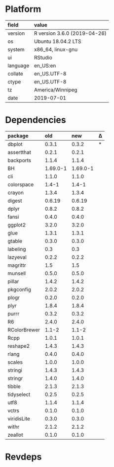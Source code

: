 # Platform

|field    |value                        |
|:--------|:----------------------------|
|version  |R version 3.6.0 (2019-04-26) |
|os       |Ubuntu 18.04.2 LTS           |
|system   |x86_64, linux-gnu            |
|ui       |RStudio                      |
|language |en_US:en                     |
|collate  |en_US.UTF-8                  |
|ctype    |en_US.UTF-8                  |
|tz       |America/Winnipeg             |
|date     |2019-07-01                   |

# Dependencies

|package      |old      |new      |Δ  |
|:------------|:--------|:--------|:--|
|dbplot       |0.3.1    |0.3.2    |*  |
|assertthat   |0.2.1    |0.2.1    |   |
|backports    |1.1.4    |1.1.4    |   |
|BH           |1.69.0-1 |1.69.0-1 |   |
|cli          |1.1.0    |1.1.0    |   |
|colorspace   |1.4-1    |1.4-1    |   |
|crayon       |1.3.4    |1.3.4    |   |
|digest       |0.6.19   |0.6.19   |   |
|dplyr        |0.8.2    |0.8.2    |   |
|fansi        |0.4.0    |0.4.0    |   |
|ggplot2      |3.2.0    |3.2.0    |   |
|glue         |1.3.1    |1.3.1    |   |
|gtable       |0.3.0    |0.3.0    |   |
|labeling     |0.3      |0.3      |   |
|lazyeval     |0.2.2    |0.2.2    |   |
|magrittr     |1.5      |1.5      |   |
|munsell      |0.5.0    |0.5.0    |   |
|pillar       |1.4.2    |1.4.2    |   |
|pkgconfig    |2.0.2    |2.0.2    |   |
|plogr        |0.2.0    |0.2.0    |   |
|plyr         |1.8.4    |1.8.4    |   |
|purrr        |0.3.2    |0.3.2    |   |
|R6           |2.4.0    |2.4.0    |   |
|RColorBrewer |1.1-2    |1.1-2    |   |
|Rcpp         |1.0.1    |1.0.1    |   |
|reshape2     |1.4.3    |1.4.3    |   |
|rlang        |0.4.0    |0.4.0    |   |
|scales       |1.0.0    |1.0.0    |   |
|stringi      |1.4.3    |1.4.3    |   |
|stringr      |1.4.0    |1.4.0    |   |
|tibble       |2.1.3    |2.1.3    |   |
|tidyselect   |0.2.5    |0.2.5    |   |
|utf8         |1.1.4    |1.1.4    |   |
|vctrs        |0.1.0    |0.1.0    |   |
|viridisLite  |0.3.0    |0.3.0    |   |
|withr        |2.1.2    |2.1.2    |   |
|zeallot      |0.1.0    |0.1.0    |   |

# Revdeps

